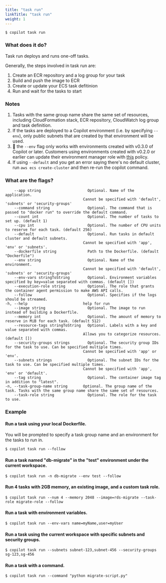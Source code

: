```yaml
---
title: "task run"
linkTitle: "task run"
weight: 1
---
```

```
$ copilot task run
```

### What does it do?
Task run deploys and runs one-off tasks.

Generally, the steps involved in task run are:
1. Create an ECR repository and a log group for your task
2. Build and push the image to ECR
3. Create or update your ECS task defitinion
4. Run and wait for the tasks to start

### Notes
1. Tasks with the same group name share the same set of resources, including CloudFormation stack, ECR repository, CloudWatch log group and task definition.
2. If the tasks are deployed to a Copilot environment (i.e. by specifying `--env`), only public subnets that are created by that environment will be used. 
3. 🚨 the `--env` flag only works with environments created with v0.3.0 of Copilot or later. Customers using environments created with v0.2.0 or earlier can update their environment manager role with [this](https://github.com/aws/copilot-cli/blob/mainline/templates/environment/partials/environment-manager-role.yml) policy. 
4. If using `--default` and you get an error saying there's no default cluster, run `aws ecs create-cluster` and then re-run the copilot command. 

### What are the flags?
```
    --app string                     Optional. Name of the application.
                                   Cannot be specified with 'default', 'subnets' or 'security-groups'
    --command string                 Optional. The command that is passed to "docker run" to override the default command.
    --count int                      Optional. The number of tasks to set up. (default 1)
    --cpu int                        Optional. The number of CPU units to reserve for each task. (default 256)
    --default                        Optional. Run tasks in default cluster and default subnets.
                                   Cannot be specified with 'app', 'env' or 'subnets'.
    --dockerfile string              Path to the Dockerfile. (default "Dockerfile")
    --env string                     Optional. Name of the environment.
                                   Cannot be specified with 'default', 'subnets' or 'security-groups'
    --env-vars stringToString        Optional. Environment variables specified by key=value separated with commas. (default [])
    --execution-role string          Optional. The role that grants the container agent permission to make AWS API calls.
    --follow                         Optional. Specifies if the logs should be streamed.
-h, --help                         help for run
    --image string                   Optional. The image to run instead of building a Dockerfile.
    --memory int                     Optional. The amount of memory to reserve in MiB for each task. (default 512)
    --resource-tags stringToString   Optional. Labels with a key and value separated with commas.
                                   Allows you to categorize resources. (default [])
    --security-groups strings        Optional. The security group IDs for the task to use. Can be specified multiple times.
                                   Cannot be specified with 'app' or 'env'.
    --subnets strings                Optional. The subnet IDs for the task to use. Can be specified multiple times.
                                   Cannot be specified with 'app', 'env' or 'default'.
    --tag string                     Optional. The container image tag in addition to "latest".
-n, --task-group-name string       Optional. The group name of the task. Tasks with the same group name share the same set of resources.
    --task-role string               Optional. The role for the task to use.
```
### Example
#### Run a task using your local Dockerfile. 
You will be prompted to specify a task group name and an environment for the tasks to run in.

```$ copilot task run --follow```
#### Run a task named "db-migrate" in the "test" environment under the current workspace.
```$ copilot task run -n db-migrate --env test --follow```

#### Run 4 tasks with 2GB memory, an existing image, and a custom task role.
```$ copilot task run --num 4 --memory 2048 --image=rds-migrate --task-role migrate-role --follow```

#### Run a task with environment variables.
```$ copilot task run --env-vars name=myName,user=myUser```

#### Run a task using the current workspace with specific subnets and security groups.
```$ copilot task run --subnets subnet-123,subnet-456 --security-groups sg-123,sg-456```

#### Run a task with a command.
```$ copilot task run --command "python migrate-script.py"```
